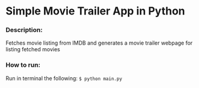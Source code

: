 # Simple Movie Trailer App in Python
### Description:
Fetches movie listing from IMDB and generates a movie trailer webpage
for listing fetched movies

### How to run:
Run in terminal the following:
```$ python main.py```
